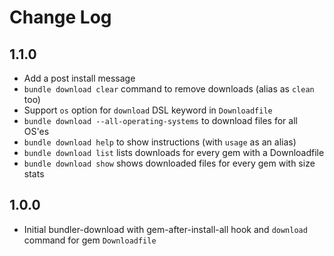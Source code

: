 # Change Log

## 1.1.0

- Add a post install message
- `bundle download clear` command to remove downloads (alias as `clean` too)
- Support `os` option for `download` DSL keyword in `Downloadfile`
- `bundle download --all-operating-systems` to download files for all OS'es
- `bundle download help` to show instructions (with `usage` as an alias)
- `bundle download list` lists downloads for every gem with a Downloadfile
- `bundle download show` shows downloaded files for every gem with size stats

## 1.0.0

- Initial bundler-download with gem-after-install-all hook and `download` command for gem `Downloadfile`

